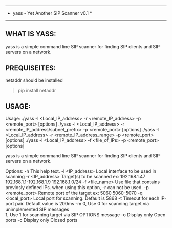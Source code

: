***************************************
* yass - Yet Another SIP Scanner v0.1 *
***************************************

WHAT IS YASS:
--------------
yass is a simple command line SIP scanner for finding SIP clients
and SIP servers on a network.

PREQUISEITES:
--------------
netaddr should be installed
> pip install netaddr

USAGE:
-------
Usage: ./yass -l <Local_IP_address> -r <remote_IP_address> -p <remote_port> [options]
       ./yass -l <Local_IP_address> -r <remote_IP_address/subnet_prefix> -p <remote_port> [options]
       ./yass -l <Local_IP_address> -r <remote_IP_address_range> -p <remote_port> [options]
       ./yass -l <Local_IP_address> -f <file_of_IPs> -p <remote_port> [options]

yass is a simple command line SIP scanner for finding SIP clients
and SIP servers on a network.

Options:
  -h                This help text.
  -l <IP_address>   Local interface to be used in scanning
  -r <IP_address>   Target(s) to be scanned
     ex: 192.168.1.47
         192.168.1.1-192.168.1.9
         192.168.1.0/24
  -f <file_name>    Use file that contains previosly defined IPs. 
                    when using this option, -r can not be used.
  -p <remote_port>  Remote port of the target
      ex: 5060
          5060-5070
  -q <local_port>   Local port for scanning. Default is 5868
  -t <milliseconds> Timeout for each IP-port pair. Default value is 200ms
  -m <method>  0,   Use 0 for scanning target via unimplemented SIP messages     
               1,   Use 1 for scanning target via SIP OPTIONS message
  -o                Display only Open ports
  -c                Display only Closed ports